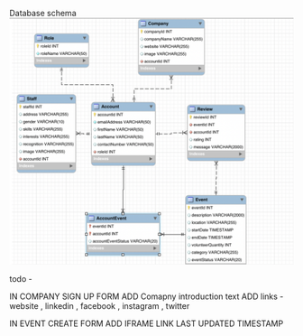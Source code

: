Database schema
![Alt text](./public/images/database_diagram.png?raw=true "db schema")





todo - 

IN COMPANY SIGN UP FORM
ADD Comapny introduction text
ADD links - website , linkedin , facebook , instagram , twitter


IN EVENT CREATE FORM 
ADD IFRAME LINK
LAST UPDATED TIMESTAMP
